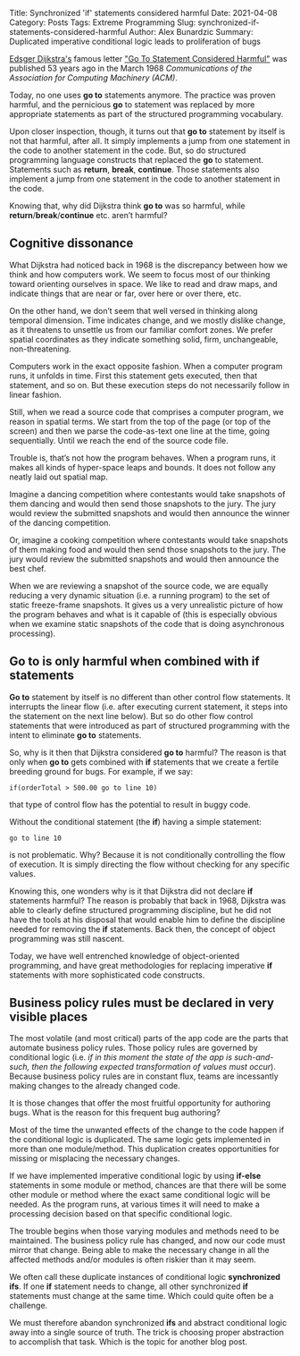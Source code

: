 Title: Synchronized 'if' statements considered harmful
Date: 2021-04-08
Category: Posts
Tags: Extreme Programming
Slug: synchronized-if-statements-considered-harmful
Author: Alex Bunardzic
Summary: Duplicated imperative conditional logic leads to proliferation of bugs

[Edsger Dijkstra's](https://en.wikipedia.org/wiki/Edsger_W._Dijkstra) famous letter ["Go To Statement Considered Harmful"](https://dl.acm.org/doi/10.1145/362929.362947) was published 53 years ago in the March 1968 _Communications of the Association for Computing Machinery (ACM)_.

Today, no one uses **go to** statements anymore. The practice was proven harmful, and the pernicious **go** to statement was replaced by more appropriate statements as part of the structured programming vocabulary.

Upon closer inspection, though, it turns out that **go to** statement by itself is not that harmful, after all. It simply implements a jump from one statement in the code to another statement in the code. But, so do structured programming language constructs that replaced the **go** to statement. Statements such as **return**, **break**, **continue**. Those statements also implement a jump from one statement in the code to another statement in the code.

Knowing that, why did Dijkstra think **go to** was so harmful, while **return**/**break**/**continue** etc. aren’t harmful?

## Cognitive dissonance

What Dijkstra had noticed back in 1968 is the discrepancy between how we think and how computers work. We seem to focus most of our thinking toward orienting ourselves in space. We like to read and draw maps, and indicate things that are near or far, over here or over there, etc.

On the other hand, we don’t seem that well versed in thinking along temporal dimension. Time indicates change, and we mostly dislike change, as it threatens to unsettle us from our familiar comfort zones. We prefer spatial coordinates as they indicate something solid, firm, unchangeable, non-threatening.

Computers work in the exact opposite fashion. When a computer program runs, it unfolds in time. First this statement gets executed, then that statement, and so on. But these execution steps do not necessarily follow in linear fashion.

Still, when we read a source code that comprises a computer program, we reason in spatial terms. We start from the top of the page (or top of the screen) and then we parse the code-as-text one line at the time, going sequentially. Until we reach the end of the source code file.

Trouble is, that’s not how the program behaves. When a program runs, it makes all kinds of hyper-space leaps and bounds. It does not follow any neatly laid out spatial map.

Imagine a dancing competition where contestants would take snapshots of them dancing and would then send those snapshots to the jury. The jury would review the submitted snapshots and would then announce the winner of the dancing competition.

Or, imagine a cooking competition where contestants would take snapshots of them making food and would then send those snapshots to the jury. The jury would review the submitted snapshots and would then announce the best chef.

When we are reviewing a snapshot of the source code, we are equally reducing a very dynamic situation (i.e. a running program) to the set of static freeze-frame snapshots. It gives us a very unrealistic picture of how the program behaves and what is it capable of (this is especially obvious when we examine static snapshots of the code that is doing asynchronous processing).

## Go to is only harmful when combined with if statements

**Go to** statement by itself is no different than other control flow statements. It interrupts the linear flow (i.e. after executing current statement, it steps into the statement on the next line below). But so do other flow control statements that were introduced as part of structured programming with the intent to eliminate **go to** statements.

So, why is it then that Dijkstra considered **go to** harmful? The reason is that only when **go to** gets combined with **if** statements that we create a fertile breeding ground for bugs. For example, if we say:

```
if(orderTotal > 500.00 go to line 10)
```

that type of control flow has the potential to result in buggy code.

Without the conditional statement (the **if**) having a simple statement:

```
go to line 10
```

is not problematic. Why? Because it is not conditionally controlling the flow of execution. It is simply directing the flow without checking for any specific values.

Knowing this, one wonders why is it that Dijkstra did not declare **if** statements harmful? The reason is probably that back in 1968, Dijkstra was able to clearly define structured programming discipline, but he did not have the tools at his disposal that would enable him to define the discipline needed for removing the **if** statements. Back then, the concept of object programming was still nascent.

Today, we have well entrenched knowledge of object-oriented programming, and have great methodologies for replacing imperative **if** statements with more sophisticated code constructs.

## Business policy rules must be declared in very visible places

The most volatile (and most critical) parts of the app code are the parts that automate business policy rules. Those policy rules are governed by conditional logic (i.e. _if in this moment the state of the app is such-and-such, then the following expected transformation of values must occur_). Because business policy rules are in constant flux, teams are incessantly making changes to the already changed code.

It is those changes that offer the most fruitful opportunity for authoring bugs. What is the reason for this frequent bug authoring?

Most of the time the unwanted effects of the change to the code happen if the conditional logic is duplicated. The same logic gets implemented in more than one module/method. This duplication creates opportunities for missing or misplacing the necessary changes.

If we have implemented imperative conditional logic by using **if-else** statements in some module or method, chances are that there will be some other module or method where the exact same conditional logic will be needed. As the program runs, at various times it will need to make a processing decision based on that specific conditional logic.

The trouble begins when those varying modules and methods need to be maintained. The business policy rule has changed, and now our code must mirror that change. Being able to make the necessary change in all the affected methods and/or modules is often riskier than it may seem.

We often call these duplicate instances of conditional logic **synchronized ifs**. If one **if** statement needs to change, all other synchronized **if** statements must change at the same time. Which could quite often be a challenge.

We must therefore abandon synchronized **ifs** and abstract conditional logic away into a single source of truth. The trick is choosing proper abstraction to accomplish that task. Which is the topic for another blog post.